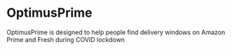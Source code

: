 # OptimusPrime
OptimusPrime is designed to help people find delivery windows on Amazon Prime and Fresh during COVID lockdown
